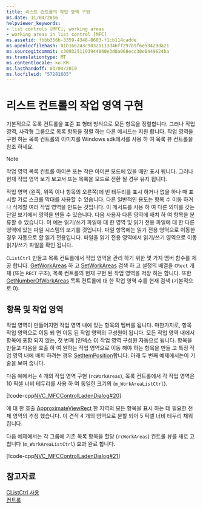 ```yaml
---
title: 리스트 컨트롤의 작업 영역 구현
ms.date: 11/04/2016
helpviewer_keywords:
- list controls [MFC], working areas
- working areas in list control [MFC]
ms.assetid: fbbb356b-3359-4348-8603-f1cb114cadde
ms.openlocfilehash: 01b166243c9032a113d46ff297b9f6e53429da21
ms.sourcegitcommit: c3093251193944840e3d0a068ecc30e6449624ba
ms.translationtype: MT
ms.contentlocale: ko-KR
ms.lasthandoff: 03/04/2019
ms.locfileid: "57281605"
---
```

# <a name="implementing-working-areas-in-list-controls"></a>리스트 컨트롤의 작업 영역 구현

기본적으로 목록 컨트롤을 표준 표 형태 방식으로 모든 항목을 정렬합니다. 그러나 작업 영역, 사각형 그룹으로 목록 항목을 정렬 하는 다른 메서드는 지원 합니다. 작업 영역을 구현 하는 목록 컨트롤의 이미지를 Windows sdk에서를 사용 하 여 목록 뷰 컨트롤을 참조 하세요.

> [!NOTE]
>  작업 영역 목록 컨트롤 아이콘 또는 작은 아이콘 모드에 있을 때만 표시 됩니다. 그러나 현재 작업 영역 보기 보고서 또는 목록을 모드로 전환 될 경우 유지 됩니다.

작업 영역 (왼쪽, 위쪽 이나 항목의 오른쪽)에 빈 테두리를 표시 하거나 없을 하나 때 표시할 가로 스크롤 막대를 사용할 수 있습니다. 다른 일반적인 용도는 항목 수 이동 하거나 삭제할 여러 작업 영역을 만드는 것입니다. 이 메서드를 사용 하 여 다른 의미를 갖는 단일 보기에서 영역을 만들 수 있습니다. 다음 사용자 다른 영역에 배치 하 여 항목을 분류할 수 있습니다. 이 예는 읽기/쓰기 파일에 대 한 영역 및 읽기 전용 파일에 대 한 다른 영역에 있는 파일 시스템의 보기를 것입니다. 파일 항목에는 읽기 전용 영역으로 이동한 경우 자동으로 할 읽기 전용입니다. 파일을 읽기 전용 영역에서 읽기/쓰기 영역으로 이동 읽기/쓰기 파일을 확인 됩니다.

`CListCtrl` 만들고 목록 컨트롤에서 작업 영역을 관리 하기 위한 몇 가지 멤버 함수를 제공 합니다. [GetWorkAreas](../mfc/reference/clistctrl-class.md#getworkareas) 하 고 [SetWorkAreas](../mfc/reference/clistctrl-class.md#setworkareas) 검색 하 고 설정의 배열을 `CRect` 개체 (또는 `RECT` 구조), 목록 컨트롤의 현재 구현 된 작업 영역을 저장 하는 합니다. 또한 [GetNumberOfWorkAreas](../mfc/reference/clistctrl-class.md#getnumberofworkareas) 목록 컨트롤에 대 한 작업 영역 수를 현재 검색 (기본적으로 0).

## <a name="items-and-working-areas"></a>항목 및 작업 영역

작업 영역이 만들어지면 작업 영역 내에 있는 항목의 멤버를 됩니다. 마찬가지로, 항목 작업 영역으로 이동 되 면 이동 된 작업 영역의 구성원이 됩니다. 모든 작업 영역 내에서 항목에 포함 되지 않는, 첫 번째 (인덱스 0) 작업 영역 구성원 자동으로 됩니다. 항목을 만들고 다음을 호출 하 여 원하는 작업 영역으로 이동 해야 하는 항목을 만들 고 특정 작업 영역 내에 배치 하려는 경우 [SetItemPosition](../mfc/reference/clistctrl-class.md#setitemposition)합니다. 아래 두 번째 예제에서는이 기술을 보여 줍니다.

다음 예에서는 4 개의 작업 영역 구현 (`rcWorkAreas`), 목록 컨트롤에서 각 작업 영역은 10 픽셀 너비 테두리를 사용 하 여 동일한 크기의 (`m_WorkAreaListCtrl`).

[!code-cpp[NVC_MFCControlLadenDialog#20](../mfc/codesnippet/cpp/implementing-working-areas-in-list-controls_1.cpp)]

에 대 한 호출 [ApproximateViewRect](../mfc/reference/clistctrl-class.md#approximateviewrect) 한 지역의 모든 항목을 표시 하는 데 필요한 전체 영역의 추정 했습니다. 이 견적 4 개의 영역으로 분할 되어 5 픽셀 너비 테두리 채워집니다.

다음 예제에서는 각 그룹에 기존 목록 항목을 할당 (`rcWorkAreas`) 컨트롤 뷰를 새로 고칩니다 (`m_WorkAreaListCtrl`) 효과 완료 합니다.

[!code-cpp[NVC_MFCControlLadenDialog#21](../mfc/codesnippet/cpp/implementing-working-areas-in-list-controls_2.cpp)]

## <a name="see-also"></a>참고자료

[CListCtrl 사용](../mfc/using-clistctrl.md)<br/>
[컨트롤](../mfc/controls-mfc.md)
